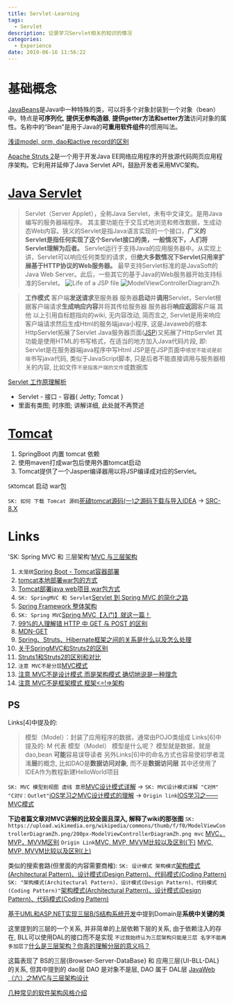 ```yaml
---
title: Servlet-Learning
tags:
  - Servlet
description: 记录学习Servlet相关的知识的情况
categories:
  - Experience
date: 2019-06-16 11:56:22
---
```


# 基础概念
[JavaBeans](https://zh.wikipedia.org/wiki/JavaBeans)是Java中一种特殊的类，可以将多个对象封装到一个对象（bean）中。特点是**可序列化**, **提供无参构造器**, **提供getter方法和setter方法**访问对象的属性。名称中的“Bean”是用于Java的**可重用软件组件**的惯用叫法。 

[浅谈model, orm, dao和active record的区别](https://www.jianshu.com/p/f643f1fa1a20)

[Apache Struts 2](https://zh.wikipedia.org/wiki/Struts2)是一个用于开发Java EE网络应用程序的开放源代码网页应用程序架构。它利用并延伸了Java Servlet API，鼓励开发者采用MVC架构。 


# [Java Servlet](https://zh.wikipedia.org/wiki/Java_Servlet)
>Servlet（Server Applet），全称Java Servlet，未有中文译文。是用Java编写的服务器端程序。
 其主要功能在于交互式地浏览和修改数据，生成动态Web内容。狭义的Servlet是指Java语言实现的一个接口，**广义的Servlet是指任何实现了这个Servlet接口的类，一般情况下，人们将Servlet理解为后者。**
 Servlet运行于支持Java的应用服务器中。从实现上讲，Servlet可以响应任何类型的请求，但**绝大多数情况下Servlet只用来扩展基于HTTP协议的Web服务器。**
 最早支持Servlet标准的是JavaSoft的Java Web Server。此后，一些其它的基于Java的Web服务器开始支持标准的Servlet。 
 ![Life of a JSP file](/assets/img/sharding/JSPLife.png)
 ![ModelViewControllerDiagramZh](/assets/img/sharding/ModelViewControllerDiagramZh.png)

>**工作模式**
  客户端**发送请求**至服务器
  服务器**启动**并**调用**Servlet，Servlet根据客户端请求**生成响应内容**并将其传给服务器
  服务器将**响应返回**客户端
  其他
以上引用自标题指向的wiki, 无内容改动, 简而言之, Servlet是用来响应客户端请求然后生成Html的服务端java小程序, 这是Javaweb的根本
HttpServlet拓展了Servlet
Java服务器页面([JSP](https://zh.wikipedia.org/wiki/JSP))又拓展了HttpServlet
  其功能是使用HTML的书写格式，在适当的地方加入Java代码片段,
  即: Servlet是在服务器端java程序中写Html
      JSP是在JSP页面中`感觉不能说是前端`书写java代码, 类似于JavaScript脚本, 只是后者不能直接调用与服务器相关的内容, 比如文件`不是指客户端的文件`或数据库

[Servlet 工作原理解析](https://www.ibm.com/developerworks/cn/java/j-lo-servlet/index.html#N10085)
- Servlet - 接口 - 容器{ Jetty; Tomcat }
- 里面有类图; 时序图; 讲解详细, 此处就不再赘述

# [Tomcat](https://zh.wikipedia.org/zh-cn/Apache_Tomcat)

1. SpringBoot 内置 tomcat 依赖
2. 使用maven打成war包后使用外置tomcat启动
3. Tomcat提供了一个Jasper编译器用以将JSP编译成对应的Servlet。 

`SK`tomcat 启动  war包

`SK: 如何 下载 Tomcat 源码`[死磕tomcat源码(一)之源码下载与导入IDEA](https://www.jianshu.com/p/eb9f628cf82b)
-> [SRC-8.X](https://tomcat.apache.org/download-80.cgi)

# Links

'SK: Spring MVC 和 三层架构'[MVC 与三层架构](https://juejin.im/post/5929259b44d90400642194f3)

1. `太笼统`[Spring Boot - Tomcat容器部署](https://www.jianshu.com/p/a5195a08da3e)
2. [tomcat本地部署war包的方式](https://www.cnblogs.com/laogai/p/4935193.html)
3. [Tomcat部署java web项目,war包方式](https://www.jianshu.com/p/e48ae3b99573)
4. `SK: SpringMVC 和 Servlet`[Servlet 到 Spring MVC 的简化之路](https://juejin.im/post/5a9f3ddb5188255585071151)
5. [Spring Framework 整体架构](https://www.jianshu.com/p/3bd8b40400c9)
6. `SK: Spring MVC`[Spring MVC【入门】就这一篇！](https://www.jianshu.com/p/91a2d0a1e45a)
7. [99%的人理解错 HTTP 中 GET 与 POST 的区别](https://www.oschina.net/news/77354/http-get-post-different)
8. [MDN-GET](https://developer.mozilla.org/zh-CN/docs/Web/HTTP/Methods/GET)
9. [Spring、Struts、Hibernate框架之间的关系是什么以及怎么处理](https://blog.csdn.net/qq_24452475/article/details/51068258)
10. [关于SpringMVC和Struts2的区别](https://www.jianshu.com/p/f1e5f789939c)
11. [Struts1和Struts2的区别和对比](https://www.jianshu.com/p/3e7e40bde455)
12. `注意 MVC不是分层`[MVC模式](https://www.ruanyifeng.com/blog/2007/11/mvc.html)
13. [注意 MVC不是设计模式 而是架构模式 确切地说是一种理念](https://blog.csdn.net/zhangli_/article/details/50419783)
14. [注意 MVC不是框架模式 框架<=!=>架构](http://er.dadaaierer.com/?p=60)

## PS
Links[4]中提及的:
>模型（Model）：封装了应用程序的数据，通常由POJO类组成
Links[6]中提及的:
>M 代表 模型（Model） 模型是什么呢？ 模型就是数据，就是 dao,bean
**可能**容易误导读者
另外Links[6]中的命名方式也容易使初学者混淆**层**的概念, 比如DAO是**数据访问对象**, 而不是**数据访问层**
其中还使用了IDEA作为教程新建HelloWorld项目

`SK: MVC 模型到视图 虚线 意思`[MVC设计模式详解](https://blog.csdn.net/dqjyong/article/details/7697558)
 ->
`SK: MVC设计模式详解 "C对M" "C对V：Outlet"`[iOS学习之MVC设计模式的理解](https://www.cnblogs.com/blogoflzh/p/4684576.html)
 -> 
`Origin link`[IOS学习之——MVC模式](http://blog.sina.com.cn/s/blog_4a3dcc3901010062.html)


**下边者篇文章对MVC讲解的比较全面且深入, 解释了wiki的那张图**
`SK: https://upload.wikimedia.org/wikipedia/commons/thumb/f/f0/ModelViewControllerDiagramZh.png/200px-ModelViewControllerDiagramZh.png mvc`
[MVC，MVP，MVVM区别](https://www.jianshu.com/p/5e94569a430a)
`Origin Link`[MVC, MVP, MVVM比较以及区别(下)](https://www.cnblogs.com/JustRun1983/p/3727560.html)
[MVC, MVP, MVVM比较以及区别(上)](https://www.cnblogs.com/JustRun1983/p/3679827.html)


类似的搜索套路(但里面的内容需要商榷):
`SK: 设计模式 架构模式`[架构模式(Architectural Pattern)、设计模式(Design Pattern)、代码模式(Coding Pattern)](https://blog.csdn.net/cxzhq2002/article/details/78160530)
`SK: "架构模式(Architectural Pattern)、设计模式(Design Pattern)、代码模式(Coding Pattern)"`[架构模式(Architectural Pattern)、设计模式(Design Pattern)、代码模式(Coding Pattern)](https://www.cnblogs.com/duanxz/archive/2012/06/05/2536801.html)



[基于UML和ASP.NET实现三层B/S结构系统开发](https://www.cnblogs.com/HondaHsu/archive/2007/07/03/732754.html)中提到Domain是**系统中关键的类**

这里提到的三层的一个关系, 并非简单的上层依赖下层的关系, 由于依赖注入的存在, BLL可以使用DAL的接口而不是实现
`不过我始终认为三层架构只能是三层 名字不能再多加层了`[什么是三层架构？你真的理解分层的意义吗？](http://www.dalbll.com/Group/Topic/ArchitecturedDesign/4971)

这篇表现了 BS的三层{Browser-Server-DataBase} 和 应用三层{UI-BLL-DAL} 的关系, 但其中提到的 dao层 DAO 是对象不是层, DAO 属于 DAL层
[JavaWeb（六）之MVC与三层架构设计](https://www.cnblogs.com/zhangyinhua/p/7645581.html)

[几种常见的软件架构风格介绍](https://wxs.me/2069)

